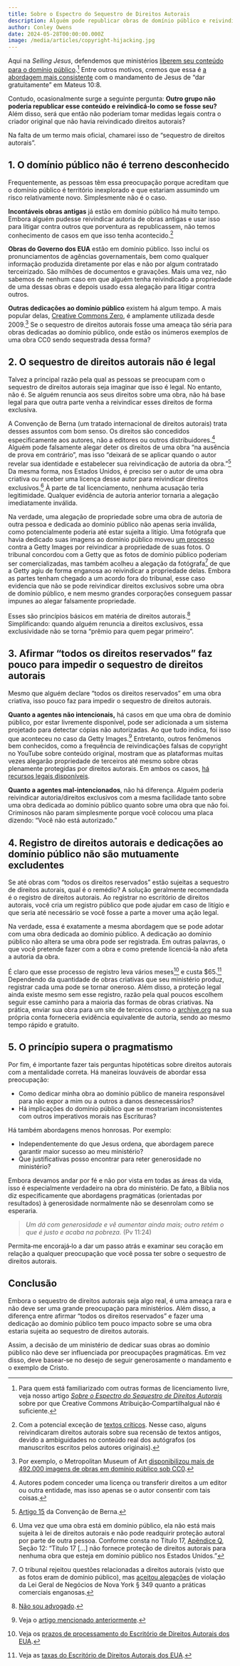 ```yaml
---
title: Sobre o Espectro do Sequestro de Direitos Autorais
description: Alguém pode republicar obras de domínio público e reivindicá‑las como suas? Não, eis por quê.
author: Conley Owens
date: 2024-05-28T00:00:00.000Z
image: /media/articles/copyright-hijacking.jpg
---
```


<podcast-player id="5FqR5Z4mqlSPltMXhHJSsw"></podcast-player>

Aqui na _Selling Jesus_, defendemos que ministérios [liberem seu conteúdo para o domínio público](https://copy.church/licenses/).[^1] Entre outros motivos, cremos que essa é [a abordagem mais consistente](https://sellingjesus.org/articles/copyright-jesus-command-to-freely-give) com o mandamento de Jesus de “dar gratuitamente” em Mateus 10:8.

Contudo, ocasionalmente surge a seguinte pergunta: **Outro grupo não poderia republicar esse conteúdo e reivindicá‑lo como se fosse seu?** Além disso, será que então não poderiam tomar medidas legais contra o criador original que não havia reivindicado direitos autorais?

Na falta de um termo mais oficial, chamarei isso de “sequestro de direitos autorais”.


## 1. O domínio público não é terreno desconhecido

Frequentemente, as pessoas têm essa preocupação porque acreditam que o domínio público é território inexplorado e que estariam assumindo um risco relativamente novo. Simplesmente não é o caso.

**Incontáveis obras antigas** já estão em domínio público há muito tempo. Embora alguém pudesse reivindicar autoria de obras antigas e usar isso para litigar contra outros que porventura as republicassem, não temos conhecimento de casos em que isso tenha acontecido.[^2]

**Obras do Governo dos EUA** estão em domínio público. Isso inclui os pronunciamentos de agências governamentais, bem como qualquer informação produzida diretamente por elas e não por algum contratado terceirizado. São milhões de documentos e gravações. Mais uma vez, não sabemos de nenhum caso em que alguém tenha reivindicado a propriedade de uma dessas obras e depois usado essa alegação para litigar contra outros.

**Outras dedicações ao domínio público** existem há algum tempo. A mais popular delas, [Creative Commons Zero](https://creativecommons.org/public-domain/cc0/), é amplamente utilizada desde 2009.[^3] Se o sequestro de direitos autorais fosse uma ameaça tão séria para obras dedicadas ao domínio público, onde estão os inúmeros exemplos de uma obra CC0 sendo sequestrada dessa forma?


## 2. O sequestro de direitos autorais não é legal

Talvez a principal razão pela qual as pessoas se preocupam com o sequestro de direitos autorais seja imaginar que isso é legal. No entanto, não é. Se alguém renuncia aos seus direitos sobre uma obra, não há base legal para que outra parte venha a reivindicar esses direitos de forma exclusiva.

A Convenção de Berna (um tratado internacional de direitos autorais) trata desses assuntos com bom senso. Os direitos são concedidos especificamente aos autores, não a editores ou outros distribuidores.[^4] Alguém pode falsamente alegar deter os direitos de uma obra “na ausência de prova em contrário”, mas isso “deixará de se aplicar quando o autor revelar sua identidade e estabelecer sua reivindicação de autoria da obra.”[^5] Da mesma forma, nos Estados Unidos, é preciso ser o autor de uma obra criativa ou receber uma licença desse autor para reivindicar direitos exclusivos.[^6] À parte de tal licenciamento, nenhuma acusação teria legitimidade. Qualquer evidência de autoria anterior tornaria a alegação imediatamente inválida.

Na verdade, uma alegação de propriedade sobre uma obra de autoria de outra pessoa e dedicada ao domínio público não apenas seria inválida, como potencialmente poderia até estar sujeita a litígio. Uma fotógrafa que havia dedicado suas imagens ao domínio público moveu [um processo](https://graphicartistsguild.org/1-billion-lawsuit-against-getty-images-raises-questions-about-public-domain-dedication/) contra a Getty Images por reivindicar a propriedade de suas fotos. O tribunal concordou com a Getty que as fotos de domínio público poderiam ser comercializadas, mas também acolheu a alegação da fotógrafa[^7] de que a Getty agiu de forma enganosa ao reivindicar a propriedade delas. Embora as partes tenham chegado a um acordo fora do tribunal, esse caso evidencia que não se pode reivindicar direitos exclusivos sobre uma obra de domínio público, e nem mesmo grandes corporações conseguem passar impunes ao alegar falsamente propriedade.

Esses são princípios básicos em matéria de direitos autorais.[^8] Simplificando: quando alguém renuncia a direitos exclusivos, essa exclusividade não se torna “prêmio para quem pegar primeiro”.


## 3. Afirmar “todos os direitos reservados” faz pouco para impedir o sequestro de direitos autorais

Mesmo que alguém declare “todos os direitos reservados” em uma obra criativa, isso pouco faz para impedir o sequestro de direitos autorais.

**Quanto a agentes não intencionais,** há casos em que uma obra de domínio público, por estar livremente disponível, pode ser adicionada a um sistema projetado para detectar cópias não autorizadas. Ao que tudo indica, foi isso que aconteceu no caso da Getty Images.[^9] Entretanto, outros fenômenos bem conhecidos, como a frequência de reivindicações falsas de copyright no YouTube sobre conteúdo original, mostram que as plataformas muitas vezes alegarão propriedade de terceiros até mesmo sobre obras plenamente protegidas por direitos autorais. Em ambos os casos, [há recursos legais disponíveis](https://bytescare.com/blog/false-copyright-claims-penalty-youtube).

**Quanto a agentes mal-intencionados**, não há diferença. Alguém poderia reivindicar autoria/direitos exclusivos com a mesma facilidade tanto sobre uma obra dedicada ao domínio público quanto sobre uma obra que não foi. Criminosos não param simplesmente porque você colocou uma placa dizendo: “Você não está autorizado.”


## 4. Registro de direitos autorais e dedicações ao domínio público não são mutuamente excludentes

Se até obras com “todos os direitos reservados” estão sujeitas a sequestro de direitos autorais, qual é o remédio? A solução geralmente recomendada é o registro de direitos autorais. Ao registrar no escritório de direitos autorais, você cria um registro público que pode ajudar em caso de litígio e que seria até necessário se você fosse a parte a mover uma ação legal.

Na verdade, essa é exatamente a mesma abordagem que se pode adotar com uma obra dedicada ao domínio público. A dedicação ao domínio público não altera se uma obra pode ser registrada. Em outras palavras, o que você pretende fazer com a obra e como pretende licenciá‑la não afeta a autoria da obra.

É claro que esse processo de registro leva vários meses[^10] e custa $65.[^11] Dependendo da quantidade de obras criativas que seu ministério produz, registrar cada uma pode se tornar oneroso. Além disso, a proteção legal ainda existe mesmo sem esse registro, razão pela qual poucos escolhem seguir esse caminho para a maioria das formas de obras criativas. Na prática, enviar sua obra para um site de terceiros como o [archive.org](https://archive.org) na sua própria conta forneceria evidência equivalente de autoria, sendo ao mesmo tempo rápido e gratuito.


## 5. O princípio supera o pragmatismo

Por fim, é importante fazer tais perguntas hipotéticas sobre direitos autorais com a mentalidade correta. Há maneiras louváveis de abordar essa preocupação:



* Como dedicar minha obra ao domínio público de maneira responsável para não expor a mim ou a outros a danos desnecessários?
* Há implicações do domínio público que se mostrariam inconsistentes com outros imperativos morais nas Escrituras?

Há também abordagens menos honrosas. Por exemplo:



* Independentemente do que Jesus ordena, que abordagem parece garantir maior sucesso ao meu ministério?
* Que justificativas posso encontrar para reter generosidade no ministério?

Embora devamos andar por fé e não por vista em todas as áreas da vida, isso é especialmente verdadeiro na obra do ministério. De fato, a Bíblia nos diz especificamente que abordagens pragmáticas (orientadas por resultados) à generosidade normalmente não se desenrolam como se esperaria.


> _Um dá com generosidade e vê aumentar ainda mais; outro retém o que é justo e acaba na pobreza._ (Pv 11:24)

Permita‑me encorajá‑lo a dar um passo atrás e examinar seu coração em relação a qualquer preocupação que você possa ter sobre o sequestro de direitos autorais.


## Conclusão

Embora o sequestro de direitos autorais seja algo real, é uma ameaça rara e não deve ser uma grande preocupação para ministérios. Além disso, a diferença entre afirmar “todos os direitos reservados” e fazer uma dedicação ao domínio público tem pouco impacto sobre se uma obra estaria sujeita ao sequestro de direitos autorais.

Assim, a decisão de um ministério de dedicar suas obras ao domínio público não deve ser influenciada por preocupações pragmáticas. Em vez disso, deve basear‑se no desejo de seguir generosamente o mandamento e o exemplo de Cristo.


[^1]: Para quem está familiarizado com outras formas de licenciamento livre, veja nosso artigo [_Sobre o Espectro do Sequestro de Direitos Autorais_](https://sellingjesus.org/articles/sharealike) sobre por que Creative Commons Atribuição‑CompartilhaIgual não é suficiente.

[^2]: Com a potencial exceção de [textos críticos](https://sellingjesus.org/articles/copyright-and-the-bible#_1-ancient-biblical-texts). Nesse caso, alguns reivindicaram direitos autorais sobre sua recensão de textos antigos, devido a ambiguidades no conteúdo real dos autógrafos (os manuscritos escritos pelos autores originais).

[^3]: Por exemplo, o Metropolitan Museum of Art [disponibilizou mais de 492.000 imagens de obras em domínio público sob CC0](https://www.metmuseum.org/about-the-met/policies-and-documents/open-access).

[^4]: Autores podem conceder uma licença ou transferir direitos a um editor ou outra entidade, mas isso apenas se o autor consentir com tais coisas.

[^5]: [Artigo 15](https://www.wipo.int/wipolex/en/text/283698#P192_37445) da Convenção de Berna.

[^6]: Uma vez que uma obra está em domínio público, ela não está mais sujeita à lei de direitos autorais e não pode readquirir proteção autoral por parte de outra pessoa. Conforme consta no Título 17, [Apêndice Q](https://www.copyright.gov/title17/92appq.html), Seção 12: “Título 17 [...] não fornece proteção de direitos autorais para nenhuma obra que esteja em domínio público nos Estados Unidos.”

[^7]: O tribunal rejeitou questões relacionadas a direitos autorais (visto que as fotos eram de domínio público), mas [aceitou alegações](https://www.courtlistener.com/docket/4357500/68/highsmith-v-getty-images-us-inc/) de violação da Lei Geral de Negócios de Nova York § 349 quanto a práticas comerciais enganosas.

[^8]: [Não sou advogado](/ianal).

[^9]: Veja o [artigo mencionado anteriormente](https://graphicartistsguild.org/1-billion-lawsuit-against-getty-images-raises-questions-about-public-domain-dedication/).

[^10]: Veja os [prazos de processamento do Escritório de Direitos Autorais dos EUA](https://www.copyright.gov/registration/docs/processing-times-faqs.pdf).

[^11]: Veja as [taxas do Escritório de Direitos Autorais dos EUA](https://www.copyright.gov/about/fees.html).
